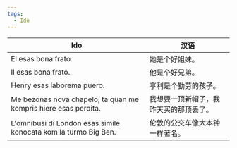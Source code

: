 ```yaml
---
tags:
  - Ido
---
```


| Ido                                                             | 汉语                  |
| --------------------------------------------------------------- | ------------------- |
| El esas bona frato.                                             | 她是个好姐妹。             |
| Il esas bona frato.                                             | 他是个好兄弟。             |
| Henry esas laborema puero.                                      | 亨利是个勤劳的孩子。          |
| Me bezonas nova chapelo, ta quan me kompris hiere esas perdita. | 我想要一顶新帽子，我昨天买的那顶丢了。 |
| L'omnibusi di London esas simile konocata kom la turmo Big Ben. | 伦敦的公交车像大本钟一样著名。     |
